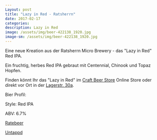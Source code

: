 ```yaml
---
Layout: post
title: "Lazy in Red - Ratsherrn"
date: 2017-02-17
categories:
description: Lazy in Red
image: /assets/img/beer-422138_1920.jpg
image-sm: /assets/img/beer-422138_1920.jpg
---
```

Eine neue Kreation aus der Ratsherrn Micro Brewery - das "Lazy in Red" Red IPA. 

Ein fruchtig, herbes Red IPA gebraut mit Centennial, Chinook und Topaz Hopfen.

Finden könnt Ihr das "Lazy in Red" im [Craft Beer Store](https://craftbeerstore.de/) Online Store oder direkt vor Ort in der [Lagerstr. 30a](https://goo.gl/maps/p8hMeJGkoMk).

Bier Profil:

Style: Red IPA

ABV: 6.7%

[Ratebeer](https://www.ratebeer.com/beer/ratsherrn-limited-2017-lazy-in-red/492508/)

[Untappd](https://untappd.com/b/ratsherrn-brauerei-lazy-in-red/1954629)
